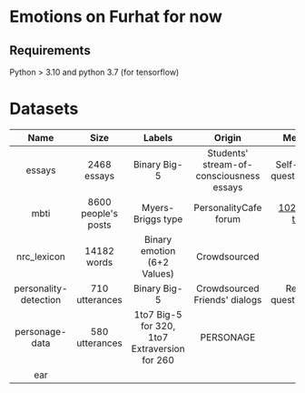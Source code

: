 # Emotions on Furhat for now

## Requirements
Python > 3.10 and python 3.7 (for tensorflow)

# Datasets
| Name | Size | Labels | Origin | Method | Reference |
| :---: | :---: | :---: | :---: | :---: | :---: |
| essays | 2468 essays | Binary Big-5 | Students' stream-of-consciousness essays | Self-report questionnaire | Pennebaker and King, 1999 |
| mbti | 8600 people's posts | Myers-Briggs type | PersonalityCafe forum | [102 items test](https://similarminds.com/embj.html) | Mitchell J, Kaggle |
| nrc_lexicon | 14182 words | Binary emotion (6+2 Values) | Crowdsourced | - |  Mohammad and Turney, 2013 | 
| personality-detection | 710 utterances | Binary Big-5 | Crowdsourced Friends' dialogs | Report questionnaire | Hang Jiang et al., 2020 |
| personage-data | 580 utterances | 1to7 Big-5 for 320, 1to7 Extraversion for 260 | PERSONAGE | - | Mairesse and Walker, 2006-2008 |
| ear | 

